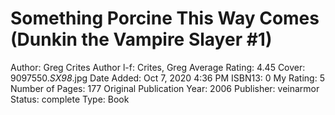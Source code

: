 # Something Porcine This Way Comes (Dunkin the Vampire Slayer #1)

Author: Greg Crites
Author l-f: Crites, Greg
Average Rating: 4.45
Cover: 9097550._SX98_.jpg
Date Added: Oct 7, 2020 4:36 PM
ISBN13: 0
My Rating: 5
Number of Pages: 177
Original Publication Year: 2006
Publisher: veinarmor
Status: complete
Type: Book